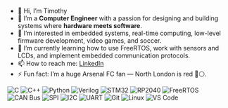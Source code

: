 

<!--
**timjim007/timjim007** is a ✨ _special_ ✨ repository because its `README.md` (this file) appears on your GitHub profile.

Here are some ideas to get you started:

- 🔭 I’m currently working on ...
- 🌱 I’m currently learning ...
- 👯 I’m looking to collaborate on ...
- 🤔 I’m looking for help with ...
- 💬 Ask me about ...
- 📫 How to reach me: ...
- 😄 Pronouns: ...
- ⚡ Fun fact: ...
-->
- 👋 Hi, I’m Timothy
- 📖 I’m a **Computer Engineer** with a passion for designing and building systems where **hardware meets software**.
- 👀 I’m interested in embedded systems, real-time computing, low-level firmware development, video games, and soccer.
- 🌱 I’m currently learning how to use FreeRTOS, work with sensors and LCDs, and implement embedded communication protocols.
- 📫 How to reach me: [LinkedIn](https://www.linkedin.com/in/timothy-jimoh)  
- ⚡ Fun fact: I’m a huge Arsenal FC fan — North London is red 🔴⚪.


![C](https://img.shields.io/badge/C-00599C?style=flat&logo=c&logoColor=white)
![C++](https://img.shields.io/badge/C++-00599C?style=flat&logo=c%2B%2B&logoColor=white)
![Python](https://img.shields.io/badge/Python-3776AB?style=flat&logo=python&logoColor=white)
![Verilog](https://img.shields.io/badge/Verilog-ED1C24?style=flat&logo=verilog&logoColor=white)
![STM32](https://img.shields.io/badge/STM32-03234B?style=flat&logo=stmicroelectronics&logoColor=white)
![RP2040](https://img.shields.io/badge/RP2040-E54F26?style=flat&logo=raspberry-pi&logoColor=white)
![FreeRTOS](https://img.shields.io/badge/FreeRTOS-27AE60?style=flat&logo=freebsd&logoColor=white)
![CAN Bus](https://img.shields.io/badge/CAN--Bus-0078D4?style=flat)
![SPI](https://img.shields.io/badge/SPI-FF6F00?style=flat)
![I2C](https://img.shields.io/badge/I2C-336699?style=flat)
![UART](https://img.shields.io/badge/UART-800080?style=flat)
![Git](https://img.shields.io/badge/Git-F05032?style=flat&logo=git&logoColor=white)
![Linux](https://img.shields.io/badge/Linux-FCC624?style=flat&logo=linux&logoColor=black)
![VS Code](https://img.shields.io/badge/VS%20Code-007ACC?style=flat&logo=visual-studio-code&logoColor=white)

